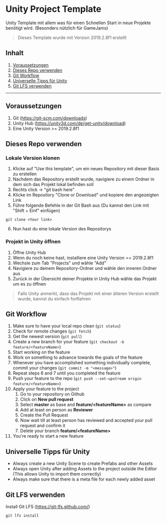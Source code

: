 # Unity Project Template
Unity Template mit allem was für einen Schnellen Start in neue Projekte benötigt wird. (Besonders nützlich für GameJams)
> Dieses Template wurde mit Version 2019.2.8f1 erstellt

## Inhalt
1. [Voraussetzungen](#voraussetzungen)
2. [Dieses Repo verwenden](#dieses-repo-verwenden)
3. [Git Workflow](#git-workflow)
4. [Universelle Tipps für Unity](#universelle-tipps-für-unity)
4. [Git LFS verwenden](#git-lfs-verwenden)

---

## Voraussetzungen
1. Git (https://git-scm.com/downloads)
3. Unity Hub (https://unity3d.com/de/get-unity/download)
4. Eine Unity Version >= 2019.2.8f1 

## Dieses Repo verwenden
### Lokale Version klonen
1. Klicke auf "Use this template", um ein neues Repository mit dieser Basis zu erstellen
2. Nachdem das Repository erstellt wurde, navigiere zu einem Ordner in dem sich das Projekt lokal befinden soll
3. Rechts click -> "git bash here"
4. Klicke im Repository "Clone or Download" und kopiere den angezeigten Link
5. Führe folgende Befehle in der Git Bash aus (Du kannst den Link mit "Shift + Einf" einfügen)
```
git clone <Your link>
```
6. Nun hast du eine lokale Version des Repositorys

### Projekt in Unity öffnen
1. Öffne Unity Hub
2. Wenn du noch keine hast, installiere eine Unity Version >= 2019.2.8f1
3. Wechsle zum Tab "Projects" und wähle "Add"
4. Navigiere zu deinem Repository-Ordner und wähle den inneren Ordner aus
5. Zurück in der Übersicht deiner Projekte in Unity Hub wähle das Projekt um es zu öffnen
> Falls Unity anmerkt, dass das Projekt mit einer älteren Version erstellt wurde, kannst du einfach fortfahren

## Git Workflow
1. Make sure to have your local repo clean (```git status```)
2. Check for remote changes (```git fetch```)
3. Get the newest version (```git pull```)
4. Create a new branch for your feature (```git checkout -b feature/<featureName>```)
5. Start working on the feature
6. Work on something to advance towards the goals of the feature
7. Whenever you have accomplished something individually complete, commit your changes (```git commit -m "<message>"```)
8. Repeat steps 6 and 7 until you completed the feature
9. Push your feature to the repo (```git push --set-upstream origin feature/<featureName>```) 
10. Apply your feature to the project
    1. Go to your repository on Github
    2. Click on **New pull request**
    3. Select **master** as base and **feature/\<featureName\>** as compare 
    4. Add at least on person as **Reviewer**
    5. Create the Pull Request
    6. Now wait till at least person has reviewed and accepted your pull request and confirm it
    7. Delete your branch **feature/\<featureName\>**
11. You're ready to start a new feature

## Universelle Tipps für Unity
- Always create a new Unity Scene to create Prefabs and other Assets
- Always open Unity after adding Assets to the project outside the Editor (This allows Unity to import them correctly)
- Always make sure that there is a meta file for each newly added asset

## Git LFS verwenden
Install Git LFS (https://git-lfs.github.com/)

```
git lfs install
```

